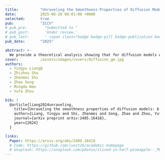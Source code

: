 ```yaml
---
title:          "Unraveling the Smoothness Properties of Diffusion Models: A Gaussian Mixture Perspective"
date:           2025-06-26 00:01:00 +0800
selected:       true
pub:            "ICCV"
# pub_pre:        "Submitted to "
# pub_post:       'Under review.'
# pub_last:       ' <span class="badge badge-pill badge-publication badge-success">Spotlight</span>'
pub_date:       "2025"

abstract: >-
  We provide a theoretical analysis showing that for diffusion models with Gaussian mixture data, the diffusion process preserves the mixture structure; we derive tight, component-independent bounds on Lipschitz constants and second moments, and establish error guarantees for diffusion solvers—offering deeper insights into the diffusion dynamics under common data distributions.
cover:          /assets/images/covers/diffusion_gm.jpg
authors:
  - Yingyu Liang@
  - Zhizhou Sha
  - Zhenmei Shi
  - Zhao Song
  - Mingda Wan
  - Yufa Zhou

bib: |
  @article{liang2024unraveling,
    title={Unraveling the smoothness properties of diffusion models: A gaussian mixture perspective},
    author={Liang, Yingyu and Shi, Zhenmei and Song, Zhao and Zhou, Yufa},
    journal={arXiv preprint arXiv:2405.16418},
    year={2024}
  }

links:
  Paper: https://arxiv.org/abs/2405.16418
  # Code: https://github.com/luost26/academic-homepage
  # Unsplash: https://unsplash.com/photos/sliced-in-half-pineapple--_PLJZmHZzk
---
```

